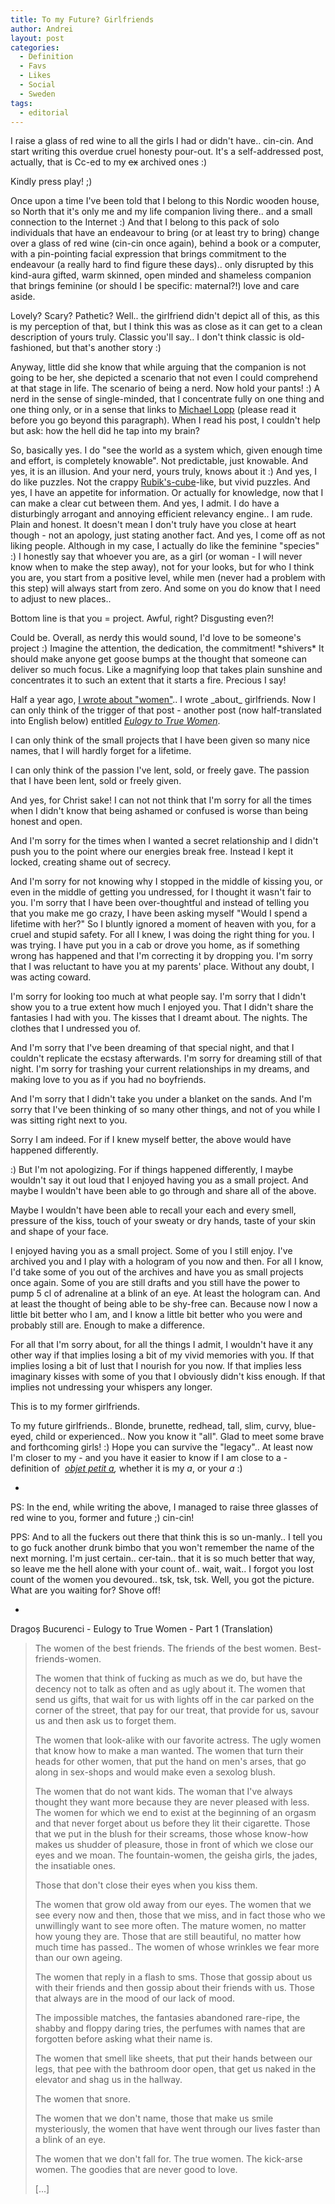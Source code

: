 ```yaml
---
title: To my Future? Girlfriends
author: Andrei
layout: post
categories:
  - Definition
  - Favs
  - Likes
  - Social
  - Sweden
tags:
  - editorial
---
```

I raise a glass of red wine to all the girls I had or didn't have.. cin-cin. And start writing this overdue cruel honesty pour-out. It's a self-addressed post, actually, that is Cc-ed to my <span style="text-decoration: line-through;">ex</span> archived ones :)

<!--YouTube Error: bad URL entered-->

Kindly press play! ;)

Once upon a time I've been told that I belong to this Nordic wooden house, so North that it's only me and my life companion living there.. and a small connection to the Internet :) And that I belong to this pack of solo individuals that have an endeavour to bring (or at least try to bring) change over a glass of red wine (cin-cin once again), behind a book or a computer, with a pin-pointing facial expression that brings commitment to the endeavour (a really hard to find figure these days).. only disrupted by this kind-aura gifted, warm skinned, open minded and shameless companion that brings feminine (or should I be specific: maternal?!) love and care aside.

Lovely? Scary? Pathetic? Well.. the girlfriend didn't depict all of this, as this is my perception of that, but I think this was as close as it can get to a clean description of yours truly. Classic you'll say.. I don't think classic is old-fashioned, but that's another story :)

Anyway, little did she know that while arguing that the companion is not going to be her, she depicted a scenario that not even I could comprehend at that stage in life. The scenario of being a nerd. Now hold your pants! :) A nerd in the sense of single-minded, that I concentrate fully on one thing and one thing only, or in a sense that links to [Michael Lopp][1] (please read it before you go beyond this paragraph). When I read his post, I couldn't help but ask: how the hell did he tap into my brain?

So, basically yes. I do "see the world as a system which, given enough time and effort, is completely knowable". Not predictable, just knowable. And yes, it is an illusion. And your nerd, yours truly, knows about it :) And yes, I do like puzzles. Not the crappy [Rubik's-cube][2]-like, but vivid puzzles. And yes, I have an appetite for information. Or actually for knowledge, now that I can make a clear cut between them. And yes, I admit. I do have a disturbingly arrogant and annoying efficient relevancy engine.. I am rude. Plain and honest. It doesn't mean I don't truly have you close at heart though - not an apology, just stating another fact. And yes, I come off as not liking people. Although in my case, I actually do like the feminine "species" :) I honestly say that whoever you are, as a girl (or woman - I will never know when to make the step away), not for your looks, but for who I think you are, you start from a positive level, while men (never had a problem with this step) will always start from zero. And some on you do know that I need to adjust to new places..

Bottom line is that you = project. Awful, right? Disgusting even?!

Could be. Overall, as nerdy this would sound, I'd love to be someone's project :) Imagine the attention, the dedication, the commitment! \*shivers\* It should make anyone get goose bumps at the thought that someone can deliver so much focus. Like a magnifying loop that takes plain sunshine and concentrates it to such an extent that it starts a fire. Precious I say!

Half a year ago, [I wrote about "women"][3].. I wrote \_about\_ girlfriends. Now I can only think of the trigger of that post - another post (now half-translated into English below) entitled *[Eulogy to True Women][4]*.

I can only think of the small projects that I have been given so many nice names, that I will hardly forget for a lifetime.

I can only think of the passion I've lent, sold, or freely gave. The passion that I have been lent, sold or freely given.

And yes, for Christ sake! I can not not think that I'm sorry for all the times when I didn't know that being ashamed or confused is worse than being honest and open.

And I'm sorry for the times when I wanted a secret relationship and I didn't push you to the point where our energies break free. Instead I kept it locked, creating shame out of secrecy.

And I'm sorry for not knowing why I stopped in the middle of kissing you, or even in the middle of getting you undressed, for I thought it wasn't fair to you. I'm sorry that I have been over-thoughtful and instead of telling you that you make me go crazy, I have been asking myself "Would I spend a lifetime with her?" So I bluntly ignored a moment of heaven with you, for a cruel and stupid safety. For all I knew, I was doing the right thing for you. I was trying. I have put you in a cab or drove you home, as if something wrong has happened and that I'm correcting it by dropping you. I'm sorry that I was reluctant to have you at my parents' place. Without any doubt, I was acting coward.

I'm sorry for looking too much at what people say. I'm sorry that I didn't show you to a true extent how much I enjoyed you. That I didn't share the fantasies I had with you. The kisses that I dreamt about. The nights. The clothes that I undressed you of.

And I'm sorry that I've been dreaming of that special night, and that I couldn't replicate the ecstasy afterwards. I'm sorry for dreaming still of that night. I'm sorry for trashing your current relationships in my dreams, and making love to you as if you had no boyfriends.

And I'm sorry that I didn't take you under a blanket on the sands. And I'm sorry that I've been thinking of so many other things, and not of you while I was sitting right next to you.

Sorry I am indeed. For if I knew myself better, the above would have happened differently.

:) But I'm not apologizing. For if things happened differently, I maybe wouldn't say it out loud that I enjoyed having you as a small project. And maybe I wouldn't have been able to go through and share all of the above.

Maybe I wouldn't have been able to recall your each and every smell, pressure of the kiss, touch of your sweaty or dry hands, taste of your skin and shape of your face.

I enjoyed having you as a small project. Some of you I still enjoy. I've archived you and I play with a hologram of you now and then. For all I know, I'd take some of you out of the archives and have you as small projects once again. Some of you are still drafts and you still have the power to pump 5 cl of adrenaline at a blink of an eye. At least the hologram can. And at least the thought of being able to be shy-free can. Because now I now a little bit better who I am, and I know a little bit better who you were and probably still are. Enough to make a difference.

For all that I'm sorry about, for all the things I admit, I wouldn't have it any other way if that implies losing a bit of my vivid memories with you. If that implies losing a bit of lust that I nourish for you now. If that implies less imaginary kisses with some of you that I obviously didn't kiss enough. If that implies not undressing your whispers any longer.

This is to my former girlfriends.

To my future girlfriends.. Blonde, brunette, redhead, tall, slim, curvy, blue-eyed, child or experienced.. Now you know it "all". Glad to meet some brave and forthcoming girls! :) Hope you can survive the "legacy".. At least now I'm closer to my - and you have it easier to know if I am close to a - definition of  *[objet petit a][5],* whether it is my *a*, or your *a* :)

-

PS: In the end, while writing the above, I managed to raise three glasses of red wine to you, former and future ;) cin-cin!

PPS: And to all the fuckers out there that think this is so un-manly.. I tell you to go fuck another drunk bimbo that you won't remember the name of the next morning. I'm just certain.. cer-tain.. that it is so much better that way, so leave me the hell alone with your count of.. wait, wait.. I forgot you lost count of the women you devoured.. tsk, tsk, tsk. Well, you got the picture. What are you waiting for? Shove off!

-

Dragoș Bucurenci - Eulogy to True Women - Part 1 (Translation)

> The women of the best friends. The friends of the best women. Best-friends-women.
> 
> The women that think of fucking as much as we do, but have the decency not to talk as often and as ugly about it. The women that send us gifts, that wait for us with lights off in the car parked on the corner of the street, that pay for our treat, that provide for us, savour us and then ask us to forget them.
> 
> The women that look-alike with our favorite actress. The ugly women that know how to make a man wanted. The women that turn their heads for other women, that put the hand on men's arses, that go along in sex-shops and would make even a sexolog blush.
> 
> The women that do not want kids. The woman that I've always thought they want more because they are never pleased with less. The women for which we end to exist at the beginning of an orgasm and that never forget about us before they lit their cigarette. Those that we put in the blush for their screams, those whose know-how makes us shudder of pleasure, those in front of which we close our eyes and we moan. The fountain-women, the geisha girls, the jades, the insatiable ones.
> 
> Those that don't close their eyes when you kiss them.
> 
> The women that grow old away from our eyes. The women that we see every now and then, those that we miss, and in fact those who we unwillingly want to see more often. The mature women, no matter how young they are. Those that are still beautiful, no matter how much time has passed.. The women of whose wrinkles we fear more than our own ageing.
> 
> The women that reply in a flash to sms. Those that gossip about us with their friends and then gossip about their friends with us. Those that always are in the mood of our lack of mood.
> 
> The impossible matches, the fantasies abandoned rare-ripe, the shabby and floppy daring tries, the perfumes with names that are forgotten before asking what their name is.
> 
> The women that smell like sheets, that put their hands between our legs, that pee with the bathroom door open, that get us naked in the elevator and shag us in the hallway.
> 
> The women that snore.
> 
> The women that we don't name, those that make us smile mysteriously, the women that have went through our lives faster than a blink of an eye.
> 
> The women that we don't fall for. The true women. The kick-arse women. The goodies that are never good to love.
> 
> [...]

 [1]: http://www.randsinrepose.com/archives/2007/11/11/the_nerd_handbook.html
 [2]: http://en.wikipedia.org/wiki/Rubik's_Cube
 [3]: http://blog.andreineculau.com/2008/06/women/
 [4]: http://bucurenci.ro/2008/06/elogiu-femeilor-adevarate/
 [5]: http://en.wikipedia.org/wiki/Objet_petit_a